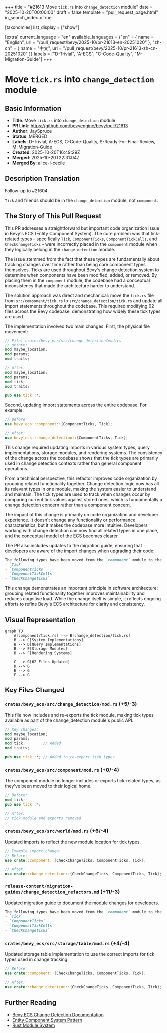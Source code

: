 +++
title = "#21613 Move `tick.rs` into `change_detection` module"
date = "2025-10-20T00:00:00"
draft = false
template = "pull_request_page.html"
in_search_index = true

[taxonomies]
list_display = ["show"]

[extra]
current_language = "en"
available_languages = {"en" = { name = "English", url = "/pull_request/bevy/2025-10/pr-21613-en-20251020" }, "zh-cn" = { name = "中文", url = "/pull_request/bevy/2025-10/pr-21613-zh-cn-20251020" }}
labels = ["D-Trivial", "A-ECS", "C-Code-Quality", "M-Migration-Guide"]
+++

# Move `tick.rs` into `change_detection` module

## Basic Information
- **Title**: Move `tick.rs` into `change_detection` module
- **PR Link**: https://github.com/bevyengine/bevy/pull/21613
- **Author**: JaySpruce
- **Status**: MERGED
- **Labels**: D-Trivial, A-ECS, C-Code-Quality, S-Ready-For-Final-Review, M-Migration-Guide
- **Created**: 2025-10-20T16:49:29Z
- **Merged**: 2025-10-20T22:31:04Z
- **Merged By**: alice-i-cecile

## Description Translation
Follow-up to #21604.

`Tick` and friends should be in the `change_detection` module, not `component`.

## The Story of This Pull Request

This PR addresses a straightforward but important code organization issue in Bevy's ECS (Entity Component System). The core problem was that tick-related types - specifically `Tick`, `ComponentTicks`, `ComponentTickCells`, and `CheckChangeTicks` - were incorrectly placed in the `component` module when they logically belong in the `change_detection` module.

The issue stemmed from the fact that these types are fundamentally about tracking changes over time rather than being core component types themselves. Ticks are used throughout Bevy's change detection system to determine when components have been modified, added, or removed. By placing them in the `component` module, the codebase had a conceptual inconsistency that made the architecture harder to understand.

The solution approach was direct and mechanical: move the `tick.rs` file from `src/component/tick.rs` to `src/change_detection/tick.rs` and update all import statements throughout the codebase. This required modifying 62 files across the Bevy codebase, demonstrating how widely these tick types are used.

The implementation involved two main changes. First, the physical file movement:

```rust
// File: crates/bevy_ecs/src/change_detection/mod.rs
// Before:
mod maybe_location;
mod params;
mod traits;

// After:
mod maybe_location;
mod params;
mod tick;
mod traits;

pub use tick::*;
```

Second, updating import statements across the entire codebase. For example:

```rust
// Before:
use bevy_ecs::component::{ComponentTicks, Tick};

// After:
use bevy_ecs::change_detection::{ComponentTicks, Tick};
```

This change required updating imports in various system types, query implementations, storage modules, and rendering systems. The consistency of the change across the codebase shows that the tick types are primarily used in change detection contexts rather than general component operations.

From a technical perspective, this refactor improves code organization by grouping related functionality together. Change detection logic now has all its relevant types in one module, making the system easier to understand and maintain. The tick types are used to track when changes occur by comparing current tick values against stored ones, which is fundamentally a change detection concern rather than a component concern.

The impact of this change is primarily on code organization and developer experience. It doesn't change any functionality or performance characteristics, but it makes the codebase more intuitive. Developers working with change detection can now find all related types in one place, and the conceptual model of the ECS becomes clearer.

The PR also includes updates to the migration guide, ensuring that developers are aware of the import changes when upgrading their code:

```markdown
The following types have been moved from the `component` module to the `change_detection` module:
- `Tick`
- `ComponentTicks`
- `ComponentTickCells`
- `CheckChangeTicks`
```

This change demonstrates an important principle in software architecture: grouping related functionality together improves maintainability and reduces cognitive load. While the change itself is simple, it reflects ongoing efforts to refine Bevy's ECS architecture for clarity and consistency.

## Visual Representation

```mermaid
graph TD
    A[component/tick.rs] --> B[change_detection/tick.rs]
    B --> C[System Implementations]
    B --> D[Query Implementations]
    B --> E[Storage Modules]
    B --> F[Rendering Systems]
    
    C --> G[62 Files Updated]
    D --> G
    E --> G
    F --> G
```

## Key Files Changed

### `crates/bevy_ecs/src/change_detection/mod.rs` (+5/-3)
This file now includes and re-exports the tick module, making tick types available as part of the change_detection module's public API.

```rust
// Key changes:
mod maybe_location;
mod params;
mod tick;        // Added
mod traits;

pub use tick::*; // Added to re-export tick types
```

### `crates/bevy_ecs/src/component/mod.rs` (+0/-4)
The component module no longer includes or exports tick-related types, as they've been moved to their logical home.

```rust
// Before:
mod tick;
pub use tick::*;

// After:
// tick module and exports removed
```

### `crates/bevy_ecs/src/world/mod.rs` (+6/-4)
Updated imports to reflect the new module location for tick types.

```rust
// Example import change:
// Before:
use crate::component::{CheckChangeTicks, ComponentTicks, Tick};

// After:
use crate::change_detection::{CheckChangeTicks, ComponentTicks, Tick};
```

### `release-content/migration-guides/change_detection_refactors.md` (+11/-3)
Updated migration guide to document the module changes for developers.

```markdown
The following types have been moved from the `component` module to the `change_detection` module:
- `Tick`
- `ComponentTicks`
- `ComponentTickCells`
- `CheckChangeTicks`
```

### `crates/bevy_ecs/src/storage/table/mod.rs` (+4/-4)
Updated storage table implementation to use the correct imports for tick types used in change tracking.

```rust
// Before:
use crate::component::{CheckChangeTicks, ComponentTicks, Tick};

// After:
use crate::change_detection::{CheckChangeTicks, ComponentTicks, Tick};
```

## Further Reading

- [Bevy ECS Change Detection Documentation](https://bevyengine.org/learn/advanced-topics/change-detection/)
- [Entity Component System Pattern](https://en.wikipedia.org/wiki/Entity_component_system)
- [Rust Module System](https://doc.rust-lang.org/book/ch07-02-defining-modules-to-control-scope-and-privacy.html)